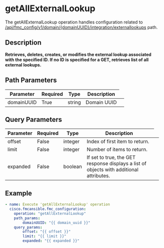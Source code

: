 # getAllExternalLookup

The getAllExternalLookup operation handles configuration related to [/api/fmc_config/v1/domain/{domainUUID}/integration/externallookups](/paths//api/fmc_config/v1/domain/{domain_uuid}/integration/externallookups.md) path.&nbsp;
## Description
**Retrieves, deletes, creates, or modifies the external lookup associated with the specified ID. If no ID is specified for a GET, retrieves list of all external lookups.**

## Path Parameters
| Parameter | Required | Type | Description |
| --------- | -------- | ---- | ----------- |
| domainUUID | True | string <td colspan=3> Domain UUID |

## Query Parameters
| Parameter | Required | Type | Description |
| --------- | -------- | ---- | ----------- |
| offset | False | integer <td colspan=3> Index of first item to return. |
| limit | False | integer <td colspan=3> Number of items to return. |
| expanded | False | boolean <td colspan=3> If set to true, the GET response displays a list of objects with additional attributes. |

## Example
```yaml
- name: Execute 'getAllExternalLookup' operation
  cisco.fmcansible.fmc_configuration:
    operation: "getAllExternalLookup"
    path_params:
        domainUUID: "{{ domain_uuid }}"
    query_params:
        offset: "{{ offset }}"
        limit: "{{ limit }}"
        expanded: "{{ expanded }}"

```
